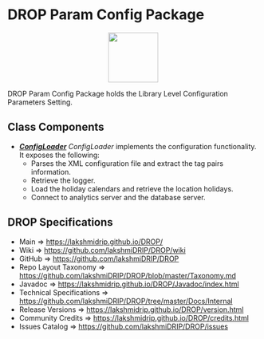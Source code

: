 # DROP Param Config Package

<p align="center"><img src="https://github.com/lakshmiDRIP/DROP/blob/master/DRIP_Logo.gif?raw=true" width="100"></p>

DROP Param Config Package holds the Library Level Configuration Parameters Setting.


## Class Components

 * [***ConfigLoader***](https://github.com/lakshmiDRIP/DROP/tree/master/src/main/java/org/drip/param/config/ConfigLoader.java)
 <i>ConfigLoader</i> implements the configuration functionality. It exposes the following:
 	* Parses the XML configuration file and extract the tag pairs information.
 	* Retrieve the logger.
 	* Load the holiday calendars and retrieve the location holidays.
 	* Connect to analytics server and the database server.


## DROP Specifications

 * Main                     => https://lakshmidrip.github.io/DROP/
 * Wiki                     => https://github.com/lakshmiDRIP/DROP/wiki
 * GitHub                   => https://github.com/lakshmiDRIP/DROP
 * Repo Layout Taxonomy     => https://github.com/lakshmiDRIP/DROP/blob/master/Taxonomy.md
 * Javadoc                  => https://lakshmidrip.github.io/DROP/Javadoc/index.html
 * Technical Specifications => https://github.com/lakshmiDRIP/DROP/tree/master/Docs/Internal
 * Release Versions         => https://lakshmidrip.github.io/DROP/version.html
 * Community Credits        => https://lakshmidrip.github.io/DROP/credits.html
 * Issues Catalog           => https://github.com/lakshmiDRIP/DROP/issues
